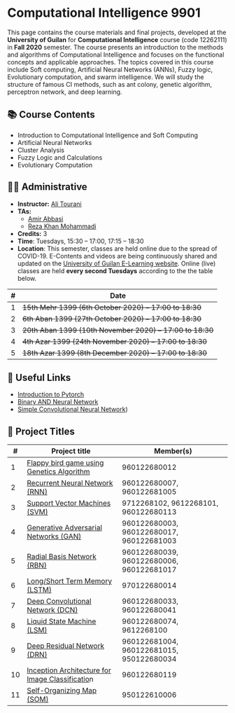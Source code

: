 # Computational Intelligence 9901

This page contains the course materials and final projects, developed at the **University of Guilan** for **Computational Intelligence** course (code 12262111) in **Fall 2020** semester. The course presents an introduction to the methods and algorithms of Computational Intelligence and focuses on the functional concepts and applicable approaches. The topics covered in this course include Soft computing, Artificial Neural Networks (ANNs), Fuzzy logic, Evolutionary computation, and swarm intelligence. We will study the structure of famous CI methods, such as ant colony, genetic algorithm, perceptron network, and deep learning.

## 📚 Course Contents

- Introduction to Computational Intelligence and Soft Computing
- Artificial Neural Networks
- Cluster Analysis
- Fuzzy Logic and Calculations
- Evolutionary Computation

## 👨‍🏫 Administrative

- **Instructor:** [Ali Tourani](http://alitourani.ir/downloadable-files/ "Ali Tourani")
- **TAs:**
	- [Amir Abbasi](mailto:amir.abbasi.rose@gmail.com "Amir Abbasi")
	- [Reza Khan Mohammadi](https://ledengary.github.io/ "Reza Khan Mohammadi")
- **Credits:** 3
- **Time**: Tuesdays, 15:30 – 17:00, 17:15 – 18:30
- **Location**: This semester, classes are held online due to the spread of COVID-19. E-Contents and videos are being continuously shared and updated on the [University of Guilan E-Learning website](https://ecent2.guilan.ac.ir/ "University of Guilan's E-Learning website"). Online (live) classes are held **every second Tuesdays** according to the the table below.

| # | Date |
| ------------ | ------------ |
| 1 | ~~15th Mehr 1399 (6th October 2020) – 17:00 to 18:30~~ |
| 2 | ~~6th Aban 1399 (27th October 2020) – 17:00 to 18:30~~ |
| 3 | ~~20th Aban 1399 (10th November 2020) – 17:00 to 18:30~~ |
| 4 | ~~4th Azar 1399 (24th November 2020) – 17:00 to 18:30~~ |
| 5 | ~~18th Azar 1399 (8th December 2020) – 17:00 to 18:30~~ |


## 🔗 Useful Links

- [Introduction to Pytorch](https://www.aparat.com/v/EMw10?playlist=648957 "Introduction to Pytorch")
- [Binary AND Neural Network](https://colab.research.google.com/drive/1uXsT5gbKNawp1QBRy03FhN0KQmW_KRZN?usp=sharing "Binary AND Neural Network")
- [Simple Convolutional Neural Network](https://colab.research.google.com/drive/13IZ7Z0SEkx2ikEE5sNGm3NQbcKlOxaG7?usp=sharing "Simple Convolutional Neural Network"))


## 🔨 Project Titles

| # | Project title | Member(s) |
| ------------ | ------------ | ------------ |
| 1 | [Flappy bird game using Genetics Algorithm](https://github.com/alitourani/computational-intelligence-class-9901/tree/master/G01-Genetic-Algorithm-Flappy-Bird "Flappy bird game using Genetics Algorithm") | 960122680012 |
| 2 | [Recurrent Neural Network (RNN)](https://github.com/alitourani/computational-intelligence-class-9901/tree/master/G02-Recurrent-Neural-Network "Recurrent Neural Network (RNN)") | 960122680007, 960122681005 |
| 3 | [Support Vector Machines (SVM)](https://github.com/alitourani/computational-intelligence-class-9901/tree/master/G03-Support-Vector-Machine "Support Vector Machines (SVM)") | 9712268102, 9612268101, 960122680113 |
| 4 | [Generative Adversarial Networks (GAN)](https://github.com/alitourani/computational-intelligence-class-9901/tree/master/G04-Generative-Adversarial-Networks "Generative Adversarial Networks (GAN)") | 960122680003, 960122680017, 960122681003 |
| 5 | [Radial Basis Network (RBN)](https://github.com/alitourani/computational-intelligence-class-9901/tree/master/G05-Radial-Basis-Network "Radial Basis Network (RBN)") | 960122680039, 960122680006, 960122681017 |
| 6 | [Long/Short Term Memory (LSTM)](https://github.com/alitourani/computational-intelligence-class-9901/tree/master/G06-Long-Short-Term-Memory "Long/Short Term Memory (LSTM)") | 970122680014 |
| 7 | [Deep Convolutional Network (DCN)](https://github.com/alitourani/computational-intelligence-class-9901/tree/master/G07-Deep-Convolutional-Network "Deep Convolutional Network (DCN)") | 960122680033, 960122680041 |
| 8 | [Liquid State Machine (LSM)](https://github.com/alitourani/computational-intelligence-class-9901/tree/master/G08-Liquid-State-Machine "Liquid State Machine (LSM)") | 960122680074, 9612268100 |
| 9 | [Deep Residual Network (DRN)](https://github.com/alitourani/computational-intelligence-class-9901/tree/master/G09-Deep-Residual-Network "Deep Residual Network (DRN)") | 960122681004, 960122681015, 950122680034 |
| 10 | [Inception Architecture for Image Classificatio](https://github.com/alitourani/computational-intelligence-class-9901/tree/master/G10-Inception-Architecture-Image-Classification "Inception Architecture for Image Classificatio")n | 960122680119 |
| 11 | [Self-Organizing Map (SOM)](https://github.com/alitourani/computational-intelligence-class-9901/tree/master/G11-Self-Organizing-Map "Self-Organizing Map (SOM)") | 950122610006 |

